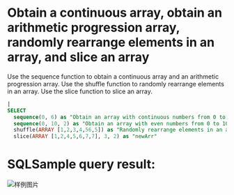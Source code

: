 # Obtain a continuous array, obtain an arithmetic progression array, randomly rearrange elements in an array, and slice an array

Use the sequence function to obtain a continuous array and an arithmetic progression array. Use the shuffle function to randomly rearrange elements in an array. Use the slice function to slice an array.

```SQL
|
SELECT
  sequence(0, 6) as "Obtain an array with continuous numbers from 0 to 6",
  sequence(0, 10, 2) as "Obtain an array with even numbers from 0 to 10",
  shuffle(ARRAY [1,2,3,4,56,5]) as "Randomly rearrange elements in an array",
  slice(ARRAY [1,2,4,5,6,7,7], 3, 2) as "newArr"
```

# SQLSample query result:

![样例图片](https://img.alicdn.com/tfs/TB1r6h4QkT2gK0jSZFkXXcIQFXa-621-357.png)
